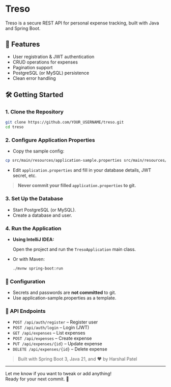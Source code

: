 # Treso

Treso is a secure REST API for personal expense tracking, built with Java and Spring Boot.

## 🚀 Features

- User registration & JWT authentication
- CRUD operations for expenses
- Pagination support
- PostgreSQL (or MySQL) persistence
- Clean error handling

## 🛠️ Getting Started

### 1. **Clone the Repository**
```bash
git clone https://github.com/YOUR_USERNAME/treso.git
cd treso
```

### 2. Configure Application Properties
- Copy the sample config:
```bash
cp src/main/resources/application-sample.properties src/main/resources/application.properties
```
- Edit `application.properties` and fill in your database details, JWT secret, etc.

> **Never commit your filled `application.properties` to git.**

### 3. Set Up the Database
- Start PostgreSQL (or MySQL).
- Create a database and user.

### 4. Run the Application
- **Using IntelliJ IDEA:**

  Open the project and run the `TresoApplication` main class.

- Or with Maven:
    ```bash
    ./mvnw spring-boot:run
    ```

### 📝 Configuration
- Secrets and passwords are **not committed** to git.
- Use application-sample.properties as a template.

### 🧾 API Endpoints
- `POST /api/auth/register` – Register user
- `POST /api/auth/login` – Login (JWT)
- `GET /api/expenses` – List expenses
- `POST /api/expenses` – Create expense
- `PUT /api/expenses/{id}` – Update expense
- `DELETE /api/expenses/{id}` – Delete expense

> Built with Spring Boot 3, Java 21, and ❤️ by Harshal Patel
---
Let me know if you want to tweak or add anything!  
Ready for your next commit. 🚀